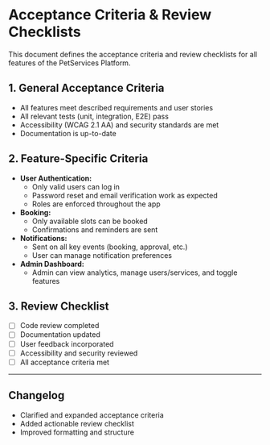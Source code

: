 
# Acceptance Criteria & Review Checklists

This document defines the acceptance criteria and review checklists for all features of the PetServices Platform.

## 1. General Acceptance Criteria
- All features meet described requirements and user stories
- All relevant tests (unit, integration, E2E) pass
- Accessibility (WCAG 2.1 AA) and security standards are met
- Documentation is up-to-date

## 2. Feature-Specific Criteria
- **User Authentication:**
	- Only valid users can log in
	- Password reset and email verification work as expected
	- Roles are enforced throughout the app
- **Booking:**
	- Only available slots can be booked
	- Confirmations and reminders are sent
- **Notifications:**
	- Sent on all key events (booking, approval, etc.)
	- User can manage notification preferences
- **Admin Dashboard:**
	- Admin can view analytics, manage users/services, and toggle features

## 3. Review Checklist
- [ ] Code review completed
- [ ] Documentation updated
- [ ] User feedback incorporated
- [ ] Accessibility and security reviewed
- [ ] All acceptance criteria met

---

## Changelog
- Clarified and expanded acceptance criteria
- Added actionable review checklist
- Improved formatting and structure
